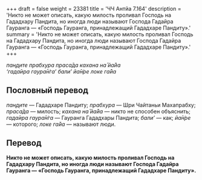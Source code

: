 +++
draft = false
weight = 23381
title = 'ЧЧ Антйа 7.164'
description = 'Никто не может описать, какую милость проливал Господь на Гададхару Пандита, но иногда люди называют Господа Гадайра Гауранга — «Господь Гауранга, принадлежащий Гададхаре Пандиту».'
summary = 'Никто не может описать, какую милость проливал Господь на Гададхару Пандита, но иногда люди называют Господа Гадайра Гауранга — «Господь Гауранга, принадлежащий Гададхаре Пандиту».'
+++

_пан̣д̣ите прабхура праса̄да кахана на̄ йа̄йа  
‘гада̄ира гаура̄н̇га’ бали’ йа̄н̇ре локе га̄йа_

## Пословный перевод

_пан̣д̣ите_ — Гададхаре Пандиту; _прабхура_ — Шри Чайтаньи Махапрабху; _праса̄да_ — милость; _кахана_ _на̄_ _йа̄йа_ — никто не способен объяснить; _гада̄ира_ _гаура̄н̇га_ — Гауранга Гададхары Пандита; _бали’_ — как; _йа̄н̇ре_ — которого; _локе_ _га̄йа_ — называют люди.

## Перевод

**Никто не может описать, какую милость проливал Господь на Гададхару Пандита, но иногда люди называют Господа Гадайра Гауранга — «Господь Гауранга, принадлежащий Гададхаре Пандиту».**
